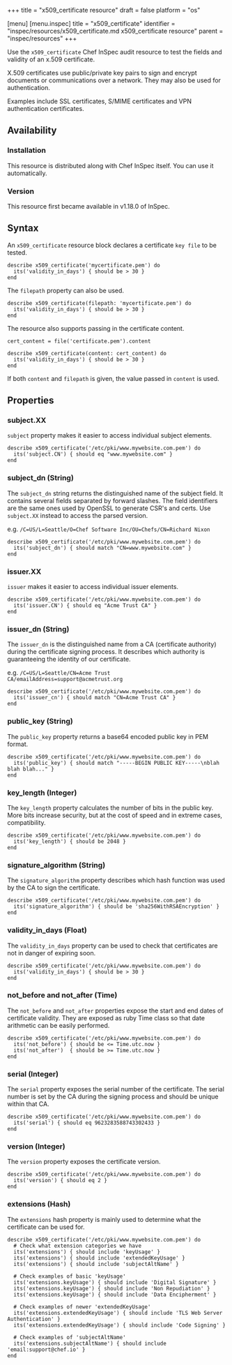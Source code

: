 +++
title = "x509_certificate resource"
draft = false
platform = "os"

[menu]
  [menu.inspec]
    title = "x509_certificate"
    identifier = "inspec/resources/x509_certificate.md x509_certificate resource"
    parent = "inspec/resources"
+++


Use the `x509_certificate` Chef InSpec audit resource to test the fields and validity of an x.509 certificate.

X.509 certificates use public/private key pairs to sign and encrypt documents
or communications over a network. They may also be used for authentication.

Examples include SSL certificates, S/MIME certificates and VPN authentication
certificates.


## Availability

### Installation

This resource is distributed along with Chef InSpec itself. You can use it automatically.

### Version

This resource first became available in v1.18.0 of InSpec.

## Syntax

An `x509_certificate` resource block declares a certificate `key file` to be tested.

    describe x509_certificate('mycertificate.pem') do
      its('validity_in_days') { should be > 30 }
    end

The `filepath` property can also be used.

    describe x509_certificate(filepath: 'mycertificate.pem') do
      its('validity_in_days') { should be > 30 }
    end

The resource also supports passing in the certificate content.

    cert_content = file('certificate.pem').content

    describe x509_certificate(content: cert_content) do
      its('validity_in_days') { should be > 30 }
    end

If both `content` and `filepath` is given, the value passed in `content` is used.


## Properties

### subject.XX

`subject` property makes it easier to access individual subject elements.

    describe x509_certificate('/etc/pki/www.mywebsite.com.pem') do
      its('subject.CN') { should eq "www.mywebsite.com" }
    end

### subject_dn (String)

The `subject_dn` string returns the distinguished name of the subject field. It contains several fields separated by forward slashes. The field identifiers are the same ones used by OpenSSL to generate CSR's and certs. Use `subject.XX` instead to access the parsed version.

e.g. `/C=US/L=Seattle/O=Chef Software Inc/OU=Chefs/CN=Richard Nixon`

    describe x509_certificate('/etc/pki/www.mywebsite.com.pem') do
      its('subject_dn') { should match "CN=www.mywebsite.com" }
    end

### issuer.XX

`issuer` makes it easier to access individual issuer elements.

    describe x509_certificate('/etc/pki/www.mywebsite.com.pem') do
      its('issuer.CN') { should eq "Acme Trust CA" }
    end

### issuer_dn (String)

The `issuer_dn` is the distinguished name from a CA (certificate authority) during the
certificate signing process. It describes which authority is guaranteeing the
identity of our certificate.

e.g. `/C=US/L=Seattle/CN=Acme Trust CA/emailAddress=support@acmetrust.org`

    describe x509_certificate('/etc/pki/www.mywebsite.com.pem') do
      its('issuer_cn') { should match "CN=Acme Trust CA" }
    end

### public_key (String)

The `public_key` property returns a base64 encoded public key in PEM format.

    describe x509_certificate('/etc/pki/www.mywebsite.com.pem') do
      its('public_key') { should match "-----BEGIN PUBLIC KEY-----\nblah blah blah..." }
    end

### key_length (Integer)

The `key_length` property calculates the number of bits in the public key.
More bits increase security, but at the cost of speed and in extreme cases, compatibility.

    describe x509_certificate('/etc/pki/www.mywebsite.com.pem') do
      its('key_length') { should be 2048 }
    end

### signature_algorithm (String)

The `signature_algorithm` property describes which hash function was used by the CA to
sign the certificate.

    describe x509_certificate('/etc/pki/www.mywebsite.com.pem') do
      its('signature_algorithm') { should be 'sha256WithRSAEncryption' }
    end


### validity\_in\_days (Float)

The `validity_in_days` property can be used to check that certificates are not in
danger of expiring soon.

    describe x509_certificate('/etc/pki/www.mywebsite.com.pem') do
      its('validity_in_days') { should be > 30 }
    end

### not\_before and not\_after (Time)

The `not_before` and `not_after` properties expose the start and end dates of certificate
validity. They are exposed as ruby Time class so that date arithmetic can be easily performed.

    describe x509_certificate('/etc/pki/www.mywebsite.com.pem') do
      its('not_before') { should be <= Time.utc.now }
      its('not_after')  { should be >= Time.utc.now }
    end

### serial (Integer)

The `serial` property exposes the serial number of the certificate. The serial number is set by the CA during the signing process and should be unique within that CA.

    describe x509_certificate('/etc/pki/www.mywebsite.com.pem') do
      its('serial') { should eq 9623283588743302433 }
    end

### version (Integer)

The `version` property exposes the certificate version.

    describe x509_certificate('/etc/pki/www.mywebsite.com.pem') do
      its('version') { should eq 2 }
    end

### extensions (Hash)

The `extensions` hash property is mainly used to determine what the certificate can be used for.

    describe x509_certificate('/etc/pki/www.mywebsite.com.pem') do
      # Check what extension categories we have
      its('extensions') { should include 'keyUsage' }
      its('extensions') { should include 'extendedKeyUsage' }
      its('extensions') { should include 'subjectAltName' }

      # Check examples of basic 'keyUsage'
      its('extensions.keyUsage') { should include 'Digital Signature' }
      its('extensions.keyUsage') { should include 'Non Repudiation' }
      its('extensions.keyUsage') { should include 'Data Encipherment' }

      # Check examples of newer 'extendedKeyUsage'
      its('extensions.extendedKeyUsage') { should include 'TLS Web Server Authentication' }
      its('extensions.extendedKeyUsage') { should include 'Code Signing' }

      # Check examples of 'subjectAltName'
      its('extensions.subjectAltName') { should include 'email:support@chef.io' }
    end
